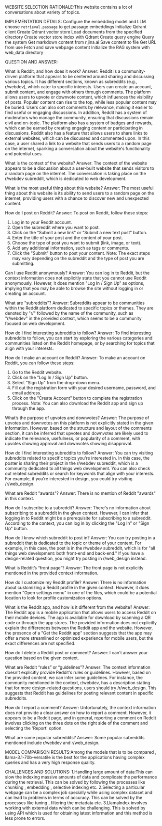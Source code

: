 WEBSITE SELECTION RATIONALE:This website contains a lot of conversations about variety of topics.

IMPLEMENTATION DETAILS:
Configure the embedding model and LLM 
choose `retrieval.passage` to get passage embeddings
Initialize Qdrant client 
Create Qdrant vector store
Load documents from the specified directory
Create vector store index with Qdrant
Create query engine
Query the system
Get markdown content from r.jina.ai
Save content to file
Get URL from use
Fetch and save webpage content
Initialize the RAG system with web_data directory

QUESTION AND ANSWER:

What is Reddit, and how does it work?
Answer: Reddit is a community-driven platform that appears to be centered around sharing and discussing various topics. It has different sections, known as subreddits (e.g., r/webdev), which cater to specific interests. Users can create an account, submit content, and engage with others through comments.
The platform allows users to upvote or downvote content, which influences the visibility of posts. Popular content can rise to the top, while less popular content may be buried. Users can also sort comments by relevance, making it easier to find useful or engaging discussions.
In addition, Reddit has a system of moderators who manage the community, ensuring that discussions remain civil and on-topic. The platform also has a system of badges and rewards, which can be earned by creating engaging content or participating in discussions.
Reddit also has a feature that allows users to share links to external websites, which can be discussed and commented upon. In this case, a user shared a link to a website that sends users to a random page on the internet, sparking a conversation about the website's functionality and potential uses.

What is the context of the website?
Answer: The context of the website appears to be a discussion about a user-built website that sends visitors to a random page on the internet. The conversation is taking place on the r/webdev subreddit, which is dedicated to web development.

What is the most useful thing about this website?
Answer: The most useful thing about this website is its ability to send users to a random page on the internet, providing users with a chance to discover new and unexpected content.

How do I post on Reddit?
Answer: To post on Reddit, follow these steps:
1. Log in to your Reddit account.
2. Open the subreddit where you want to post.
3. Click on the "Submit a new link" or "Submit a new text post" button.
4. Enter the title of your post and the content of your post.
5. Choose the type of post you want to submit (link, image, or text).
6. Add any additional information, such as tags or comments.
7. Click the "Submit" button to post your content.
Note: The exact steps may vary depending on the subreddit and the type of post you are submitting.

Can I use Reddit anonymously?
Answer: You can log in to Reddit, but the context information does not explicitly state that you cannot use Reddit anonymously. However, it does mention "Log In / Sign Up" as options, implying that you may be able to browse the site without logging in or creating an account.

What are "subreddits"?
Answer: Subreddits appear to be communities within the Reddit platform dedicated to specific topics or themes. They are denoted by "r/" followed by the name of the community, such as "r/webdev" in the provided context, which seems to be a community focused on web development.

How do I find interesting subreddits to follow?
Answer: To find interesting subreddits to follow, you can start by exploring the various categories and communities listed on the Reddit homepage, or by searching for topics that align with your interests.

How do I make an account on Reddit?
Answer: To make an account on Reddit, you can follow these steps:
1. Go to the Reddit website.
2. Click on the "Log In / Sign Up" button.
3. Select "Sign Up" from the drop-down menu.
4. Fill out the registration form with your desired username, password, and email address.
5. Click on the "Create Account" button to complete the registration process.
Note: You can also download the Reddit app and sign up through the app.

What’s the purpose of upvotes and downvotes?
Answer: The purpose of upvotes and downvotes on this platform is not explicitly stated in the given information. However, based on the structure and layout of the comments section, it can be inferred that upvotes and downvotes are likely used to indicate the relevance, usefulness, or popularity of a comment, with upvotes showing approval and downvotes showing disapproval.

How do I find interesting subreddits to follow?
Answer: You can try visiting subreddits related to specific topics you're interested in. In this case, the poster is sharing their project in the r/webdev subreddit, which is a community dedicated to all things web development. You can also check out related subreddits or search for keywords that align with your interests. For example, if you're interested in design, you could try visiting /r/web_design.

What are Reddit "awards"?
Answer: There is no mention of Reddit "awards" in this context.

How do I subscribe to a subreddit?
Answer: There's no information about subscribing to a subreddit in the given context. However, I can infer that logging in to Reddit might be a prerequisite for subscribing to a subreddit. According to the context, you can log in by clicking the "Log In" or "Sign Up" button.

How do I know which subreddit to post in?
Answer: You can try posting in a subreddit that is dedicated to the topic or theme of your content. For example, in this case, the post is in the r/webdev subreddit, which is for "all things web development: both front-end and back-end." If you have a design-related question, you might try posting in r/web_design instead.

What is Reddit’s “front page”?
Answer: The front page is not explicitly mentioned in the provided context information.

How do I customize my Reddit profile?
Answer: There is no information about customizing a Reddit profile in the given context. However, it does mention "Open settings menu" in one of the files, which could be a potential location to look for profile customization options.

What is the Reddit app, and how is it different from the website?
Answer: The Reddit app is a mobile application that allows users to access Reddit on their mobile devices. The app is available for download by scanning a QR code or through the app stores.
The provided information does not explicitly explain the differences between the Reddit app and the website. However, the presence of a "Get the Reddit app" section suggests that the app may offer a more streamlined or optimized experience for mobile users, but the exact differences are not specified.

How do I delete a Reddit post or comment?
Answer: I can't answer your question based on the given context.

What are Reddit “rules” or “guidelines”?
Answer: The context information doesn't explicitly provide Reddit's rules or guidelines. However, based on the provided content, we can infer some guidelines. For instance, the community mentioned in the context, r/webdev, has a description stating that for more design-related questions, users should try /r/web_design. This suggests that Reddit has guidelines for posting relevant content in specific subreddits.

How do I report a comment?
Answer: Unfortunately, the context information does not provide a clear answer on how to report a comment. However, it appears to be a Reddit page, and in general, reporting a comment on Reddit involves clicking on the three dots on the right side of the comment and selecting the 'Report' option.

What are some popular subreddits?
Answer: Some popular subreddits mentioned include r/webdev and r/web_design.

MODEL COMPARISON RESULTS:Among the models that is to be compared , llama-3.1-70b-versatile is the best for the applications having complex queries and has a very high response quality.

CHALLENGES AND SOLUTIONS:
1.Handling large amount of data:This can slow the indexing massive amounts of data and complicate the performance during the retrieval.
This can be solved by following the processes like chunking , embedding , selective indexing etc.
2.Selecting a particular webpage can be a complex job specially while using complex dataset and can lead to problems in terms of accuracy.
This can be solved by the processes like tuning , filtering the metadata etc.
3.LlamaIndex involves working with external data which can be challenging.
This is solved by using API which is used for obtaining latest information and this method is less prone to errors.